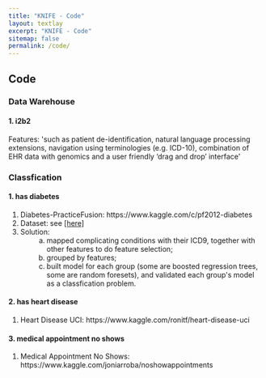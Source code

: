 ```yaml
---
title: "KNIFE - Code"
layout: textlay
excerpt: "KNIFE - Code"
sitemap: false
permalink: /code/
---
```


## Code

### Data Warehouse
#### 1. i2b2
Features: 'such as patient de-identification, natural language processing extensions, navigation using terminologies (e.g. ICD-10), combination of EHR data with genomics and a user friendly ‘drag and drop’ interface'





### Classfication
#### 1. has diabetes
<ol>
<li>Diabetes-PracticeFusion: https://www.kaggle.com/c/pf2012-diabetes</li>
<li>Dataset: see <a href='https://github.com/knifeqmul/knifeqmul.github.io/tree/master/downloads/Diabetes-PracticeFusion'>[here]</a></li>
<li>Solution:
<ol style="list-style-type: lower-alpha; padding-bottom: 0;">
<li style="margin-left:2em">mapped complicating conditions with their ICD9, together with other features to do feature selection;</li>
<li style="margin-left:2em">grouped by features;</li>
<li style="margin-left:2em; padding-bottom: 0;">built model for each group (some are boosted regression trees, some are random foresets), and validated each group's model as a classfication problem.</li>
</ol>
</li>
</ol>

#### 2. has heart disease
<ol>
<li>Heart Disease UCI: https://www.kaggle.com/ronitf/heart-disease-uci</li>
</ol>

#### 3. medical appointment no shows
<ol>
<li>Medical Appointment No Shows: https://www.kaggle.com/joniarroba/noshowappointments</li>
</ol>

